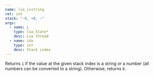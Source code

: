 ```yaml
---
name: lua_isstring
ret: int
stack: "-0, +0, -"
args:
  - name: L
    type: lua_State*
    desc: Lua thread
  - name: idx
    type: int
    desc: Stack index
---
```


Returns `1` if the value at the given stack index is a string _or_ a number (all numbers can be converted to a string). Otherwise, returns `0`.
